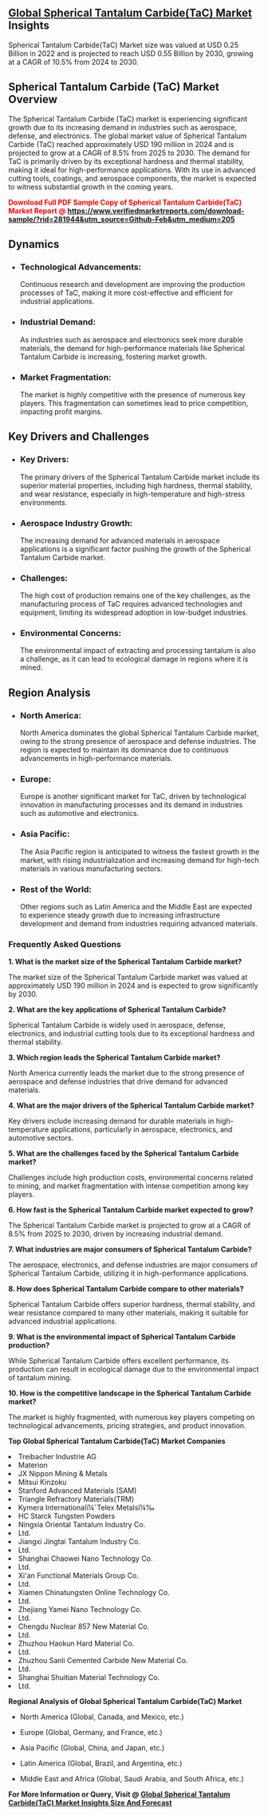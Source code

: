 <h2><a href="https://www.verifiedmarketreports.com/download-sample/?rid=281944&amp;utm_source=Github&amp;utm_medium=205" target="_blank">Global Spherical Tantalum Carbide(TaC) Market</a> Insights</h2><p>Spherical Tantalum Carbide(TaC) Market size was valued at USD 0.25 Billion in 2022 and is projected to reach USD 0.55 Billion by 2030, growing at a CAGR of 10.5% from 2024 to 2030.</p><p><h2>Spherical Tantalum Carbide (TaC) Market Overview</h2> <p>The Spherical Tantalum Carbide (TaC) market is experiencing significant growth due to its increasing demand in industries such as aerospace, defense, and electronics. The global market value of Spherical Tantalum Carbide (TaC) reached approximately USD 190 million in 2024 and is projected to grow at a CAGR of 8.5% from 2025 to 2030. The demand for TaC is primarily driven by its exceptional hardness and thermal stability, making it ideal for high-performance applications. With its use in advanced cutting tools, coatings, and aerospace components, the market is expected to witness substantial growth in the coming years. </p> <p><b><p><span class=""><span style="color: #ff0000;"><strong>Download Full PDF Sample Copy of Spherical Tantalum Carbide(TaC) Market Report</strong> @ </span><a href="https://www.verifiedmarketreports.com/download-sample/?rid=281944&amp;utm_source=Github-Feb&amp;utm_medium=205" target="_blank">https://www.verifiedmarketreports.com/download-sample/?rid=281944&amp;utm_source=Github-Feb&amp;utm_medium=205</a></span></p></b></p> <h2>Dynamics</h2> <ul> <li><h3>Technological Advancements:</h3> Continuous research and development are improving the production processes of TaC, making it more cost-effective and efficient for industrial applications.</li> <li><h3>Industrial Demand:</h3> As industries such as aerospace and electronics seek more durable materials, the demand for high-performance materials like Spherical Tantalum Carbide is increasing, fostering market growth.</li> <li><h3>Market Fragmentation:</h3> The market is highly competitive with the presence of numerous key players. This fragmentation can sometimes lead to price competition, impacting profit margins.</li> </ul> <h2>Key Drivers and Challenges</h2> <ul> <li><h3>Key Drivers:</h3> The primary drivers of the Spherical Tantalum Carbide market include its superior material properties, including high hardness, thermal stability, and wear resistance, especially in high-temperature and high-stress environments.</li> <li><h3>Aerospace Industry Growth:</h3> The increasing demand for advanced materials in aerospace applications is a significant factor pushing the growth of the Spherical Tantalum Carbide market.</li> <li><h3>Challenges:</h3> The high cost of production remains one of the key challenges, as the manufacturing process of TaC requires advanced technologies and equipment, limiting its widespread adoption in low-budget industries.</li> <li><h3>Environmental Concerns:</h3> The environmental impact of extracting and processing tantalum is also a challenge, as it can lead to ecological damage in regions where it is mined.</li> </ul> <h2>Region Analysis</h2> <ul> <li><h3>North America:</h3> North America dominates the global Spherical Tantalum Carbide market, owing to the strong presence of aerospace and defense industries. The region is expected to maintain its dominance due to continuous advancements in high-performance materials.</li> <li><h3>Europe:</h3> Europe is another significant market for TaC, driven by technological innovation in manufacturing processes and its demand in industries such as automotive and electronics.</li> <li><h3>Asia Pacific:</h3> The Asia Pacific region is anticipated to witness the fastest growth in the market, with rising industrialization and increasing demand for high-tech materials in various manufacturing sectors.</li> <li><h3>Rest of the World:</h3> Other regions such as Latin America and the Middle East are expected to experience steady growth due to increasing infrastructure development and demand from industries requiring advanced materials.</li> </ul> <h3>Frequently Asked Questions</h3> <p><b>1. What is the market size of the Spherical Tantalum Carbide market?</b></p> <p>The market size of the Spherical Tantalum Carbide market was valued at approximately USD 190 million in 2024 and is expected to grow significantly by 2030.</p> <p><b>2. What are the key applications of Spherical Tantalum Carbide?</b></p> <p>Spherical Tantalum Carbide is widely used in aerospace, defense, electronics, and industrial cutting tools due to its exceptional hardness and thermal stability.</p> <p><b>3. Which region leads the Spherical Tantalum Carbide market?</b></p> <p>North America currently leads the market due to the strong presence of aerospace and defense industries that drive demand for advanced materials.</p> <p><b>4. What are the major drivers of the Spherical Tantalum Carbide market?</b></p> <p>Key drivers include increasing demand for durable materials in high-temperature applications, particularly in aerospace, electronics, and automotive sectors.</p> <p><b>5. What are the challenges faced by the Spherical Tantalum Carbide market?</b></p> <p>Challenges include high production costs, environmental concerns related to mining, and market fragmentation with intense competition among key players.</p> <p><b>6. How fast is the Spherical Tantalum Carbide market expected to grow?</b></p> <p>The Spherical Tantalum Carbide market is projected to grow at a CAGR of 8.5% from 2025 to 2030, driven by increasing industrial demand.</p> <p><b>7. What industries are major consumers of Spherical Tantalum Carbide?</b></p> <p>The aerospace, electronics, and defense industries are major consumers of Spherical Tantalum Carbide, utilizing it in high-performance applications.</p> <p><b>8. How does Spherical Tantalum Carbide compare to other materials?</b></p> <p>Spherical Tantalum Carbide offers superior hardness, thermal stability, and wear resistance compared to many other materials, making it suitable for advanced industrial applications.</p> <p><b>9. What is the environmental impact of Spherical Tantalum Carbide production?</b></p> <p>While Spherical Tantalum Carbide offers excellent performance, its production can result in ecological damage due to the environmental impact of tantalum mining.</p> <p><b>10. How is the competitive landscape in the Spherical Tantalum Carbide market?</b></p> <p>The market is highly fragmented, with numerous key players competing on technological advancements, pricing strategies, and product innovation.</p> </p><p><strong>Top Global Spherical Tantalum Carbide(TaC) Market Companies</strong></p><div data-test-id=""><p><li>Treibacher Industrie AG</li><li> Materion</li><li> JX Nippon Mining & Metals</li><li> Mitsui Kinzoku</li><li> Stanford Advanced Materials (SAM)</li><li> Triangle Refractory Materials(TRM)</li><li> Kymera Internationalï¼ˆTelex Metalsï¼‰</li><li> HC Starck Tungsten Powders</li><li> Ningxia Oriental Tantalum Industry Co.</li><li> Ltd.</li><li> Jiangxi Jingtai Tantalum Industry Co.</li><li> Ltd.</li><li> Shanghai Chaowei Nano Technology Co.</li><li> Ltd.</li><li> Xi'an Functional Materials Group Co.</li><li> Ltd.</li><li> Xiamen Chinatungsten Online Technology Co.</li><li> Ltd.</li><li> Zhejiang Yamei Nano Technology Co.</li><li> Ltd.</li><li> Chengdu Nuclear 857 New Material Co.</li><li> Ltd.</li><li> Zhuzhou Haokun Hard Material Co.</li><li> Ltd.</li><li> Zhuzhou Sanli Cemented Carbide New Material Co.</li><li> Ltd.</li><li> Shanghai Shuitian Material Technology Co.</li><li> Ltd.</li></p><div><strong>Regional Analysis of&nbsp;Global Spherical Tantalum Carbide(TaC) Market</strong></div><ul><li dir="ltr"><p dir="ltr">North America&nbsp;(Global, Canada, and Mexico, etc.)</p></li><li dir="ltr"><p dir="ltr">Europe (Global, Germany, and France, etc.)</p></li><li dir="ltr"><p dir="ltr">Asia Pacific&nbsp;(Global, China, and Japan, etc.)</p></li><li dir="ltr"><p dir="ltr">Latin America&nbsp;(Global, Brazil, and Argentina, etc.)</p></li><li dir="ltr">Middle East and Africa&nbsp;(Global, Saudi Arabia, and South Africa, etc.)</li></ul><p><strong>For More Information or Query, Visit @&nbsp;</strong><strong><a href="https://www.verifiedmarketreports.com/product/spherical-tantalum-carbide-tac-market/?utm_source=Github&amp;utm_medium=205" target="_blank">Global Spherical Tantalum Carbide(TaC) Market Insights Size And Forecast</a></strong></p></div>
